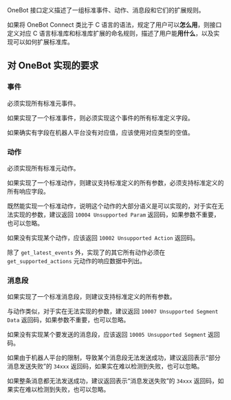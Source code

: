 OneBot 接口定义描述了一组标准事件、动作、消息段和它们的扩展规则。

如果将 OneBot Connect 类比于 C 语言的语法，规定了用户可以**怎么用**，则接口定义对应 C 语言标准库和标准库扩展的命名规则，描述了用户能**用什么**，以及实现可以如何扩展标准库。

## 对 OneBot 实现的要求

### 事件

必须实现所有标准元事件。

如果实现了一个标准事件，则必须实现这个事件的所有标准定义字段。

如果确实有字段在机器人平台没有对应值，应该使用对应类型的空值。

### 动作

必须实现所有标准元动作。

如果实现了一个标准动作，则建议支持标准定义的所有参数，必须支持标准定义的所有响应字段。

既然能实现一个标准动作，说明这个动作的大部分语义是可以实现的，对于实在无法实现的参数，建议返回 `10004 Unsupported Param` 返回码，如果参数不重要，也可以忽略。

如果没有实现某个动作，应该返回 `10002 Unsupported Action` 返回码。

除了 `get_latest_events` 外，实现了的其它所有动作必须在 `get_supported_actions` 元动作的响应数据中列出。

### 消息段

如果实现了一个标准消息段，则建议支持标准定义的所有参数。

与动作类似，对于实在无法实现的参数，建议返回 `10007 Unsupported Segment Data` 返回码，如果参数不重要，也可以忽略。

如果没有实现某个要发送的消息段，应该返回 `10005 Unsupported Segment` 返回码。

如果由于机器人平台的限制，导致某个消息段无法发送成功，建议返回表示“部分消息发送失败”的 `34xxx` 返回码，如果实在难以检测到失败，也可以忽略。

如果整条消息都无法发送成功，建议返回表示“消息发送失败”的 `34xxx` 返回码，如果实在难以检测到失败，也可以忽略。
